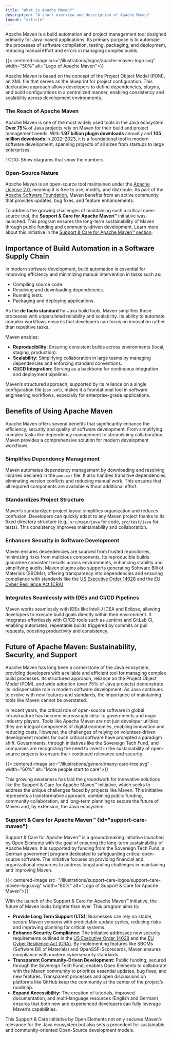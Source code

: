 ```yaml
---
title: "What is Apache Maven?"
description: "A short overview and description of Apache Maven"
layout: "article"
---
```

Apache Maven is a build automation and project management tool designed primarily for Java-based applications.
Its primary purpose is to automate the processes of software compilation, testing, packaging, and deployment, reducing manual effort and errors in managing complex builds.

{{< centered-image src="/illustrations/logos/apache-maven-logo.svg" width="50%" alt="Logo of Apache Maven">}}

Apache Maven is based on the concept of the Project Object Model (POM), an XML file that serves as the blueprint for project configuration.
This declarative approach allows developers to define dependencies, plugins, and build configurations in a centralized manner, enabling consistency and scalability across development environments.

### The Reach of Apache Maven
Apache Maven is one of the most widely used tools in the Java ecosystem.
**Over 75%** of Java projects rely on Maven for their build and project management needs.
With **1.97 billion plugin downloads** annually and **105 million downloads** in 2022–2023, it is a foundational tool in modern software development, spanning projects of all sizes from startups to large enterprises.

TODO: Show diagrams that show the numbers

### Open-Source Nature
Apache Maven is an open-source tool maintained under the [Apache License 2.0](https://www.apache.org/licenses/LICENSE-2.0), meaning it is free to use, modify, and distribute.
As part of the [Apache Software Foundation](https://www.apache.org), Maven benefits from an active community that provides updates, bug fixes, and feature enhancements.

To address the growing challenges of maintaining such a critical open-source tool, the **Support & Care for Apache Maven™** initiative was launched.
This program ensures the long-term sustainability of Maven through public funding and community-driven development.
Learn more about this initiative in the [Support & Care for Apache Maven™ section](#support-care-maven).

## Importance of Build Automation in a Software Supply Chain
In modern software development, build automation is essential for improving efficiency and minimizing manual intervention in tasks such as:

- Compiling source code.
- Resolving and downloading dependencies.
- Running tests.
- Packaging and deploying applications.

As the **de facto standard** for Java build tools, Maven simplifies these processes with unparalleled reliability and scalability.
Its ability to automate complex workflows ensures that developers can focus on innovation rather than repetitive tasks.

Maven enables:

- **Reproducibility:** Ensuring consistent builds across environments (local, staging, production).
- **Scalability:** Simplifying collaboration in large teams by managing dependencies and enforcing standard conventions.
- **CI/CD Integration:** Serving as a backbone for continuous integration and deployment pipelines.

Maven’s structured approach, supported by its reliance on a single configuration file (`pom.xml`), makes it a foundational tool in software engineering workflows, especially for enterprise-grade applications.

## Benefits of Using Apache Maven
Apache Maven offers several benefits that significantly enhance the efficiency, security and quality of software development.
From simplifying complex tasks like dependency management to streamlining collaboration, Maven provides a comprehensive solution for modern development workflows.

### Simplifies Dependency Management
Maven automates dependency management by downloading and resolving libraries declared in the `pom.xml` file.
It also handles transitive dependencies, eliminating version conflicts and reducing manual work.
This ensures that all required components are available without additional effort.

### Standardizes Project Structure
Maven’s standardized project layout simplifies organization and reduces confusion.
Developers can quickly adapt to any Maven project thanks to its fixed directory structure (e.g., `src/main/java` for code, `src/test/java` for tests).
This consistency improves maintainability and collaboration.

### Enhances Security in Software Development
Maven ensures dependencies are sourced from trusted repositories, minimizing risks from malicious components.
Its reproducible builds guarantee consistent results across environments, enhancing stability and simplifying audits.
Maven plugins also supports generating Software Bill of Materials (SBOMs), offering transparency into dependencies and ensuring compliance
with standards like the [US Executive Order 14028](https://www.whitehouse.gov/briefing-room/presidential-actions/2021/05/12/executive-order-on-improving-the-nations-cybersecurity/)
and the [EU Cyber Resilience Act (CRA)](https://digital-strategy.ec.europa.eu/en/policies/cyber-resilience-act).

### Integrates Seamlessly with IDEs and CI/CD Pipelines
Maven works seamlessly with IDEs like IntelliJ IDEA and Eclipse, allowing developers to execute build goals directly within their environment.
It integrates effortlessly with CI/CD tools such as Jenkins and GitLab CI, enabling automated, repeatable builds triggered by commits or pull requests, boosting productivity and consistency.

## Future of Apache Maven: Sustainability, Security, and Support

Apache Maven has long been a cornerstone of the Java ecosystem, providing developers with a reliable and efficient tool for managing complex build processes.
Its structured approach, reliance on the Project Object Model (POM), and wide adoption (over 75% of Java projects) demonstrate its indispensable role in modern software development.
As Java continues to evolve with new features and standards, the importance of maintaining tools like Maven cannot be overstated.

In recent years, the critical role of open-source software in global infrastructure has become increasingly clear to governments and major industry players.
Tools like Apache Maven are not just developer utilities; they are integral components of digital economies, enabling innovation and reducing costs.
However, the challenges of relying on volunteer-driven development models for such critical software have prompted a paradigm shift.
Governments, through initiatives like the Sovereign Tech Fund, and companies are recognizing the need to invest in the sustainability of open-source projects to ensure their continued relevance and security.

{{< centered-image src="/illustrations/general/many-care-tree.svg" width="60%" alt="More people start to care">}}

This growing awareness has laid the groundwork for innovative solutions like the Support & Care for Apache Maven™ initiative, which seeks to address the unique challenges faced by projects like Maven.
This initiative represents a transformative approach, combining public funding, community collaboration, and long-term planning to secure the future of Maven and, by extension, the Java ecosystem.

### Support & Care for Apache Maven™ {id="support-care-maven"}

Support & Care for Apache Maven™ is a groundbreaking initiative launched by Open Elements with the goal of ensuring the long-term sustainability of Apache Maven.
It is supported by funding from the Sovereign Tech Fund, a German government program dedicated to safeguarding critical open-source software.
The initiative focuses on providing financial and organizational resources to address longstanding challenges in maintaining and improving Maven.

{{< centered-image src="/illustrations/support-care-logos/support-care-maven-logo.svg" width="80%" alt="Logo of Support & Care for Apache Maven">}}

With the launch of the Support & Care for Apache Maven™ initiative, the future of Maven looks brighter than ever. This program aims to:

- **Provide Long Term Support (LTS):** Businesses can rely on stable, secure Maven versions with predictable update cycles, reducing risks and improving planning for critical systems.
- **Enhance Security Compliance:** The initiative addresses new security requirements outlined in the
  [US Executive Order 14028](https://www.whitehouse.gov/briefing-room/presidential-actions/2021/05/12/executive-order-on-improving-the-nations-cybersecurity/)
  and the [EU Cyber Resilience Act (CRA)](https://digital-strategy.ec.europa.eu/en/policies/cyber-resilience-act).
  By implementing features like SBOMs (Software Bill of Materials) and OpenSSF-Scorecards, Maven ensures compliance with modern cybersecurity standards.
- **Transparent Community-Driven Development:** Public funding, secured through the Sovereign Tech Fund, enables Open Elements to collaborate with the Maven community to prioritize essential updates,
  bug fixes, and new features. Transparent processes and open discussions on platforms like GitHub keep the community at the center of the project’s roadmap.
- **Expand Accessibility:** The creation of tutorials, improved documentation, and multi-language resources (English and German) ensures that both new and experienced developers can
  fully leverage Maven’s capabilities.

This Support & Care initiative by Open Elements not only secures Maven’s relevance for the Java ecosystem but also sets a precedent for sustainable and community-oriented Open-Source development models.
